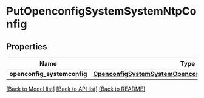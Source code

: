 # PutOpenconfigSystemSystemNtpConfig

## Properties
Name | Type | Description | Notes
------------ | ------------- | ------------- | -------------
**openconfig_systemconfig** | [**OpenconfigSystemSystemOpenconfigsystemsystemNtpConfig**](OpenconfigSystemSystemOpenconfigsystemsystemNtpConfig.md) |  | [optional] 

[[Back to Model list]](../README.md#documentation-for-models) [[Back to API list]](../README.md#documentation-for-api-endpoints) [[Back to README]](../README.md)


